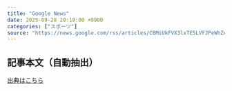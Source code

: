 ```yaml
---
title: "Google News"
date: 2025-09-28 20:19:00 +0900
categories: ["スポーツ"]
source: "https://news.google.com/rss/articles/CBMiUkFVX3lxTE5LVFJPeWhZeU50alIybDFpV3l6NmtCQmdqU3NoVUZmcV9WaTduMXFkZlpjTXA0bXpiNDdMQldUZFc4QnNWSHZfRDRKQWVDUVA2Umc?oc=5"
---
```


## 記事本文（自動抽出）
<body class="y0K44d EA71Tc" id="readabilityBody"></body>

[出典はこちら](https://news.google.com/rss/articles/CBMiUkFVX3lxTE5LVFJPeWhZeU50alIybDFpV3l6NmtCQmdqU3NoVUZmcV9WaTduMXFkZlpjTXA0bXpiNDdMQldUZFc4QnNWSHZfRDRKQWVDUVA2Umc?oc=5)
